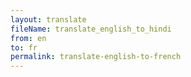 ```yaml
--- 
layout: translate 
fileName: translate_english_to_hindi 
from: en
to: fr 
permalink: translate-english-to-french
---
```

